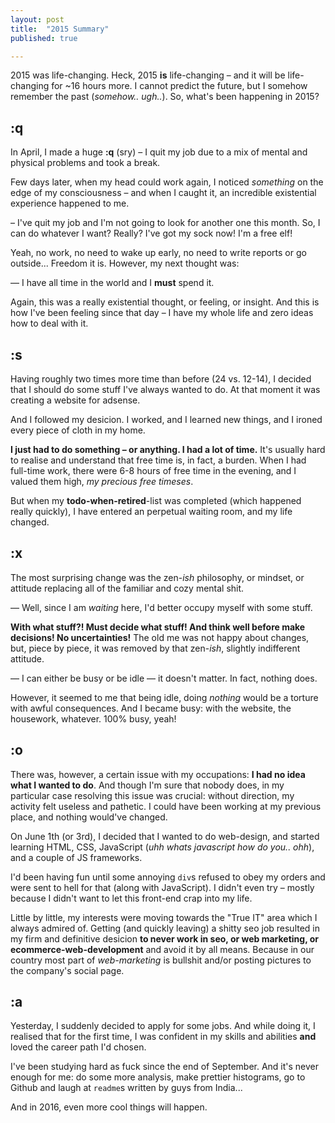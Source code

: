 ```yaml
---
layout: post
title:  "2015 Summary"
published: true

---
```


2015 was life-changing. Heck, 2015 **is** life-changing – and it will be life-changing for ~16 hours more. I cannot predict the future, but I somehow remember the past (*somehow.. ugh..*). So, what's been happening in 2015?

## :q

In April, I made a huge **:q** (sry) – I quit my job due to a mix of mental and physical problems and took a break.

Few days later, when my head could work again, I noticed *something* on the edge of my consciousness – and when I caught it, an incredible existential experience happened to me.

– I've quit my job and I'm not going to look for another one this month. So, I can do whatever I want? Really? I've got my sock now! I'm a free elf!

Yeah, no work, no need to wake up early, no need to write reports or go outside... Freedom it is. However, my next thought was:

— I have all time in the world and I **must** spend it.

Again, this was a really existential thought, or feeling, or insight. And this is how I've been feeling since that day – I have my whole life and zero ideas how to deal with it.


## :s

Having roughly two times more time than before (24 vs. 12-14), I decided that I should do some stuff I've always wanted to do. At that moment it was creating a website for adsense.

And I followed my desicion. I worked, and I learned new things, and I ironed every piece of cloth in my home.

**I just had to do something – or anything. I had a lot of time.** It's usually hard to realise and understand that free time is, in fact, a burden. When I had full-time work, there were 6-8 hours of free time in the evening, and I valued them high, *my precious free timeses*.

But when my **todo-when-retired**-list was completed (which happened really quickly), I have entered an perpetual waiting room, and my life changed.


## :x

The most surprising change was the zen-*ish* philosophy, or mindset, or attitude replacing all of the familiar and cozy mental shit.

— Well, since I am *waiting* here, I'd better occupy myself with some stuff.

**With what stuff?! Must decide what stuff! And think well before make decisions! No uncertainties!** The old me was not happy about changes, but, piece by piece, it was removed by that zen-*ish*, slightly indifferent attitude.

— I can either be busy or be idle — it doesn't matter. In fact, nothing does.

However, it seemed to me that being idle, doing *nothing* would be a torture with awful consequences. And I became busy: with the website, the housework, whatever. 100% busy, yeah!

## :o

There was, however, a certain issue with my occupations: **I had no idea what I wanted to do**. And though I'm sure that nobody does, in my particular case resolving this issue was crucial: without direction, my activity felt useless and pathetic. I could have been working at my previous place, and nothing would've changed.

On June 1th (or 3rd), I decided that I wanted to do web-design, and started learning HTML, CSS, JavaScript (*uhh whats javascript how do you.. ohh*), and a couple of JS frameworks. 

I'd been having fun until some annoying `div`s refused to obey my orders and were sent to hell for that (along with JavaScript). I didn't even try – mostly because I didn't want to let this front-end crap into my life.


Little by little, my interests were moving towards the "True IT" area which I always admired of. Getting (and quickly leaving) a shitty seo job resulted in my firm and definitive desicion **to never work in seo, or web marketing, or ecommerce-web-development** and avoid it by all means. Because in our country most part of *web-marketing* is bullshit and/or posting pictures to the company's social page.


## :a

Yesterday, I suddenly decided to apply for some jobs. And while doing it, I realised that for the first time, I was confident in my skills and abilities **and** loved the career path I'd chosen.


I've been studying hard as fuck since the end of September. And it's never enough for me: do some more analysis, make prettier histograms, go to Github and laugh at `readme`s written by guys from India...

And in 2016, even more cool things will happen.

